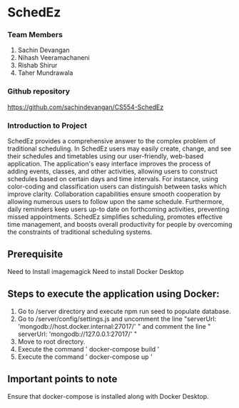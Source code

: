 # SchedEz

### Team Members
1. Sachin Devangan
2. Nihash Veeramachaneni
3. Rishab Shirur
4. Taher Mundrawala

### Github repository
https://github.com/sachindevangan/CS554-SchedEz

 ### Introduction to Project

 SchedEz provides a comprehensive answer to the complex problem of traditional scheduling. In SchedEz users may easily create, change, and see their schedules and timetables using our user-friendly, web-based application. The application's easy interface improves the process of adding events, classes, and other activities, allowing users to construct schedules based on certain days and  time  intervals.  For  instance,  using  color-coding  and  classification  users  can  distinguish between tasks which improve clarity. Collaboration capabilities ensure smooth cooperation by allowing numerous users to follow upon the same schedule. Furthermore, daily reminders keep users up-to date on forthcoming activities, preventing missed appointments. SchedEz simplifies scheduling, promotes effective time management, and boosts overall productivity for people by overcoming the constraints of traditional scheduling systems. 

 ## Prerequisite

 Need to Install imagemagick
 Need to install Docker Desktop

 ## Steps to execute the application using Docker:

 1. Go to /server directory and execute npm run seed to populate database.
 2. Go to /server/config/settings.js and uncomment the line "serverUrl: 'mongodb://host.docker.internal:27017/' "  and comment the line " serverUrl: 'mongodb://127.0.0.1:27017/' "
 3. Move to root directory.
 4. Execute the command ' docker-compose build '
 5. Execute the command ' docker-compose up '

 ## Important points to note
 Ensure that docker-compose is installed along with Docker Desktop.
